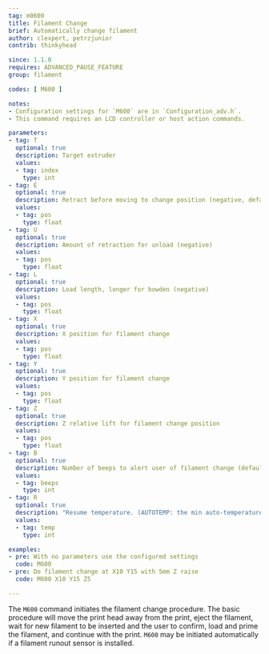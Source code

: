 ```yaml
---
tag: m0600
title: Filament Change
brief: Automatically change filament
author: clexpert, petrzjunior
contrib: thinkyhead

since: 1.1.0
requires: ADVANCED_PAUSE_FEATURE
group: filament

codes: [ M600 ]

notes:
- Configuration settings for `M600` are in `Configuration_adv.h`.
- This command requires an LCD controller or host action commands.

parameters:
- tag: T
  optional: true
  description: Target extruder
  values:
  - tag: index
    type: int
- tag: E
  optional: true
  description: Retract before moving to change position (negative, default `PAUSE_PARK_RETRACT_LENGTH`)
  values:
  - tag: pos
    type: float
- tag: U
  optional: true
  description: Amount of retraction for unload (negative)
  values:
  - tag: pos
    type: float
- tag: L
  optional: true
  description: Load length, longer for bowden (negative)
  values:
  - tag: pos
    type: float
- tag: X
  optional: true
  description: X position for filament change
  values:
  - tag: pos
    type: float
- tag: Y
  optional: true
  description: Y position for filament change
  values:
  - tag: pos
    type: float
- tag: Z
  optional: true
  description: Z relative lift for filament change position
  values:
  - tag: pos
    type: float
- tag: B
  optional: true
  description: Number of beeps to alert user of filament change (default `FILAMENT_CHANGE_ALERT_BEEPS`)
  values:
  - tag: beeps
    type: int
- tag: R
  optional: true
  description: "Resume temperature. (AUTOTEMP: the min auto-temperature.)"
  values:
  - tag: temp
    type: int

examples:
- pre: With no parameters use the configured settings
  code: M600
- pre: Do filament change at X10 Y15 with 5mm Z raise
  code: M600 X10 Y15 Z5

---
```


The `M600` command initiates the filament change procedure. The basic procedure will move the print head away from the print, eject the filament, wait for new filament to be inserted and the user to confirm, load and prime the filament, and continue with the print. `M600` may be initiated automatically if a filament runout sensor is installed.
